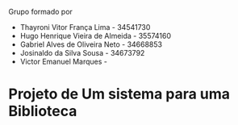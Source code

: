 Grupo formado por
- Thayroni Vitor França Lima - 34541730
- Hugo Henrique Vieira de Almeida - 35574160
- Gabriel Alves de Oliveira Neto - 34668853
- Josinaldo da Silva Sousa - 34673792
- Victor Emanuel Marques - 

# Projeto de Um sistema para uma Biblioteca
